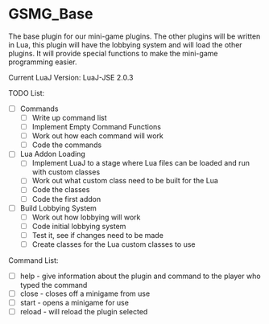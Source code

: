 GSMG_Base
=========

The base plugin for our mini-game plugins. The other plugins will be written in Lua, this plugin will have the lobbying system and will load the other plugins. It will provide special functions to make the mini-game programming easier.

Current LuaJ Version: LuaJ-JSE 2.0.3

TODO List:

- [ ] Commands
  - [ ] Write up command list
  - [ ] Implement Empty Command Functions
  - [ ] Work out how each command will work
  - [ ] Code the commands
- [ ] Lua Addon Loading
  - [ ] Implement LuaJ to a stage where Lua files can be loaded and run with custom classes
  - [ ] Work out what custom class need to be built for the Lua
  - [ ] Code the classes
  - [ ] Code the first addon
- [ ] Build Lobbying System
  - [ ] Work out how lobbying will work
  - [ ] Code initial lobbying system
  - [ ] Test it, see if changes need to be made
  - [ ] Create classes for the Lua custom classes to use

Command List:

- [ ] help - give information about the plugin and command to the player who typed the command
- [ ] close - closes off a minigame from use
- [ ] start - opens a minigame for use
- [ ] reload - will reload the plugin selected
